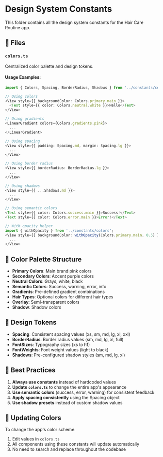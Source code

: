 # Design System Constants

This folder contains all the design system constants for the Hair Care Routine app.

## 📁 Files

### `colors.ts`
Centralized color palette and design tokens.

#### Usage Examples:

```typescript
import { Colors, Spacing, BorderRadius, Shadows } from '../constants/colors';

// Using colors
<View style={{ backgroundColor: Colors.primary.main }}>
  <Text style={{ color: Colors.neutral.white }}>Hello</Text>
</View>

// Using gradients
<LinearGradient colors={Colors.gradients.pink}>
  ...
</LinearGradient>

// Using spacing
<View style={{ padding: Spacing.md, margin: Spacing.lg }}>
  ...
</View>

// Using border radius
<View style={{ borderRadius: BorderRadius.lg }}>
  ...
</View>

// Using shadows
<View style={{ ...Shadows.md }}>
  ...
</View>

// Using semantic colors
<Text style={{ color: Colors.success.main }}>Success!</Text>
<Text style={{ color: Colors.error.main }}>Error!</Text>

// With opacity helper
import { withOpacity } from '../constants/colors';
<View style={{ backgroundColor: withOpacity(Colors.primary.main, 0.5) }}>
  ...
</View>
```

## 🎨 Color Palette Structure

- **Primary Colors**: Main brand pink colors
- **Secondary Colors**: Accent purple colors
- **Neutral Colors**: Grays, white, black
- **Semantic Colors**: Success, warning, error, info
- **Gradients**: Pre-defined gradient combinations
- **Hair Types**: Optional colors for different hair types
- **Overlay**: Semi-transparent colors
- **Shadow**: Shadow colors

## 📐 Design Tokens

- **Spacing**: Consistent spacing values (xs, sm, md, lg, xl, xxl)
- **BorderRadius**: Border radius values (sm, md, lg, xl, full)
- **FontSizes**: Typography sizes (xs to h1)
- **FontWeights**: Font weight values (light to black)
- **Shadows**: Pre-configured shadow styles (sm, md, lg, xl)

## 🎯 Best Practices

1. **Always use constants** instead of hardcoded values
2. **Update `colors.ts`** to change the entire app's appearance
3. **Use semantic colors** (success, error, warning) for consistent feedback
4. **Apply spacing consistently** using the Spacing object
5. **Use shadow presets** instead of custom shadow values

## 🔄 Updating Colors

To change the app's color scheme:
1. Edit values in `colors.ts`
2. All components using these constants will update automatically
3. No need to search and replace throughout the codebase

